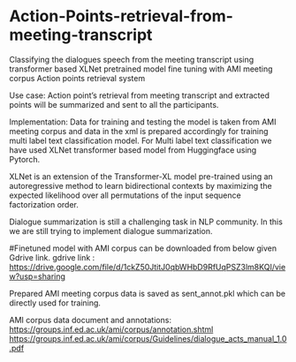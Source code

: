# Action-Points-retrieval-from-meeting-transcript
Classifying the dialogues speech from the meeting transcript using transformer based XLNet pretrained model fine tuning with AMI meeting corpus
Action points retrieval system

Use case: Action point’s retrieval from meeting transcript and extracted points will be summarized and sent to all the participants.

Implementation:
Data for training and testing the model is taken from AMI meeting corpus and data in the xml is prepared accordingly for training multi label text classification model.
For Multi label text classification we have used XLNet transformer based model from Huggingface using Pytorch. 

XLNet is an extension of the Transformer-XL model pre-trained using an autoregressive method to learn bidirectional contexts by maximizing the expected likelihood over all permutations of the input sequence factorization order.

Dialogue summarization is still a challenging task in NLP community. In this we are still trying to implement dialogue summarization. 

#Finetuned model with AMI corpus can be downloaded from below given Gdrive link.
gdrive link : https://drive.google.com/file/d/1ckZ50JtitJ0qbWHbD9RfUqPSZ3lm8KQI/view?usp=sharing

Prepared AMI meeting corpus data is saved as sent_annot.pkl which can be directly used for training.

AMI corpus data document and annotations: 
https://groups.inf.ed.ac.uk/ami/corpus/annotation.shtml
https://groups.inf.ed.ac.uk/ami/corpus/Guidelines/dialogue_acts_manual_1.0.pdf
